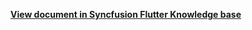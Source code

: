 
**[View document in Syncfusion Flutter Knowledge base](https://www.syncfusion.com/kb/12118/how-to-customize-the-cell-border-in-the-flutter-event-calendar-sfcalendar)**

